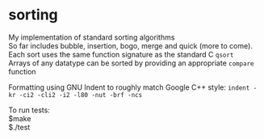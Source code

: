 # sorting
My implementation of standard sorting algorithms  
So far includes bubble, insertion, bogo, merge and quick (more to come).  
Each sort uses the same function signature as the standard C `qsort`  
Arrays of any datatype can be sorted by providing an appropriate `compare` function  

Formatting using GNU Indent to roughly match Google C++ style:
`indent -kr -ci2 -cli2 -i2 -l80 -nut -brf -ncs`

To run tests:  
$make  
$./test

